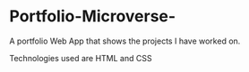 # Portfolio-Microverse-
A portfolio Web App that shows the projects I have worked on.

Technologies used are HTML and CSS

